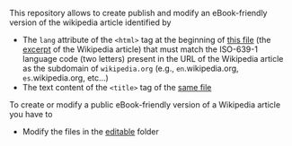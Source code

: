 This repository allows to create publish and modify an eBook-friendly version of the wikipedia article identified by
* The `lang` attribute of the `<html>` tag at the beginning of [this file](../../tree/main/editable/excerpt.html) (the [excerpt](https://ebookipedia.github.io/excerpt) of the Wikipedia article) that must match the ISO-639-1 language code (two letters) present in the URL of the Wikipedia article as the subdomain of `wikipedia.org` (e.g., `en`.wikipedia.org, `es`.wikipedia.org, etc...)
* The text content of the `<title>` tag of the [same file](../../tree/main/editable/excerpt.html)

To create or modify a public eBook-friendly version of a Wikipedia article you have to
   * Modify the files in the [editable](../../tree/main/editable) folder
